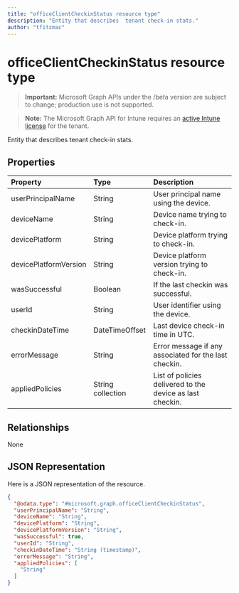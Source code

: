 ```yaml
---
title: "officeClientCheckinStatus resource type"
description: "Entity that describes  tenant check-in stats."
author: "tfitzmac"
---
```


# officeClientCheckinStatus resource type

> **Important:** Microsoft Graph APIs under the /beta version are subject to change; production use is not supported.

> **Note:** The Microsoft Graph API for Intune requires an [active Intune license](https://go.microsoft.com/fwlink/?linkid=839381) for the tenant.

Entity that describes  tenant check-in stats.
## Properties
|Property|Type|Description|
|:---|:---|:---|
|userPrincipalName|String|User principal name using the device.|
|deviceName|String|Device name trying to check-in.|
|devicePlatform|String|Device platform trying to check-in.|
|devicePlatformVersion|String|Device platform version trying to check-in.|
|wasSuccessful|Boolean|If the last checkin was successful.|
|userId|String|User identifier using the device.|
|checkinDateTime|DateTimeOffset|Last device check-in time in UTC.|
|errorMessage|String|Error message if any associated for the last checkin.|
|appliedPolicies|String collection|List of policies delivered to the device as last checkin.|

## Relationships
None

## JSON Representation
Here is a JSON representation of the resource.
<!-- {
  "blockType": "resource",
  "keyProperty": "id",
  "@odata.type": "microsoft.graph.officeClientCheckinStatus"
}
-->
``` json
{
  "@odata.type": "#microsoft.graph.officeClientCheckinStatus",
  "userPrincipalName": "String",
  "deviceName": "String",
  "devicePlatform": "String",
  "devicePlatformVersion": "String",
  "wasSuccessful": true,
  "userId": "String",
  "checkinDateTime": "String (timestamp)",
  "errorMessage": "String",
  "appliedPolicies": [
    "String"
  ]
}
```



